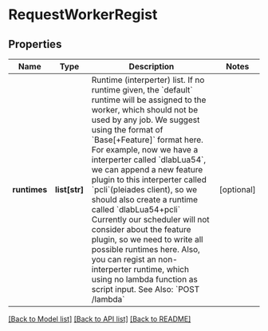 # RequestWorkerRegist

## Properties
Name | Type | Description | Notes
------------ | ------------- | ------------- | -------------
**runtimes** | **list[str]** | Runtime (interperter) list.  If no runtime given, the &#x60;default&#x60; runtime will be assigned to the worker, which should not be used by any job.  We suggest using the format of &#x60;Base[+Feature]&#x60; format here. For example, now we have a interperter called &#x60;dlabLua54&#x60;, we can append a new feature plugin to this interperter called &#x60;pcli&#x60;(pleiades client), so we should also create a runtime called &#x60;dlabLua54+pcli&#x60;  Currently our scheduler will not consider about the feature plugin, so we need to write all possible runtimes here.  Also, you can regist an non-interperter runtime, which using no lambda function as script input. See Also: &#x60;POST /lambda&#x60; | [optional] 

[[Back to Model list]](../README.md#documentation-for-models) [[Back to API list]](../README.md#documentation-for-api-endpoints) [[Back to README]](../README.md)

